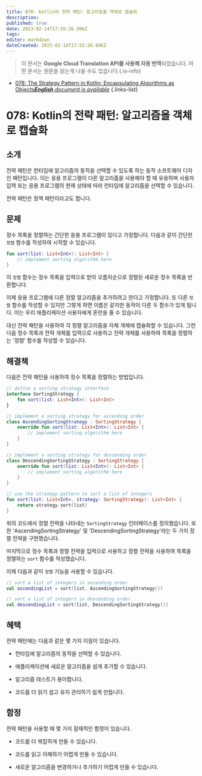 ```yaml
---
title: 078: Kotlin의 전략 패턴: 알고리즘을 객체로 캡슐화
description: 
published: true
date: 2023-02-14T17:55:26.996Z
tags: 
editor: markdown
dateCreated: 2023-02-14T17:55:26.996Z
---
```


> 이 문서는 **Google Cloud Translation API를 사용해 자동 번역**되었습니다.
어떤 문서는 원문을 읽는게 나을 수도 있습니다.{.is-info}



- [078: The Strategy Pattern in Kotlin: Encapsulating Algorithms as Objects***English** document is available*](/en/Knowledge-base/Kotlin/Learning/078-the-strategy-pattern-in-kotlin-encapsulating-algorithms-as-objects)
{.links-list}


# 078: Kotlin의 전략 패턴: 알고리즘을 객체로 캡슐화

## 소개

전략 패턴은 런타임에 알고리즘의 동작을 선택할 수 있도록 하는 동작 소프트웨어 디자인 패턴입니다. 이는 응용 프로그램이 다른 알고리즘을 사용해야 할 때 유용하며 사용자 입력 또는 응용 프로그램의 현재 상태에 따라 런타임에 알고리즘을 선택할 수 있습니다.

전략 패턴은 정책 패턴이라고도 합니다.

## 문제

정수 목록을 정렬하는 간단한 응용 프로그램이 있다고 가정합니다. 다음과 같이 간단한 `정렬` 함수를 작성하여 시작할 수 있습니다.

```kotlin
fun sort(list: List<Int>): List<Int> {
    // implement sorting algorithm here
}
```

이 `정렬` 함수는 정수 목록을 입력으로 받아 오름차순으로 정렬된 새로운 정수 목록을 반환합니다.

이제 응용 프로그램에 다른 정렬 알고리즘을 추가하려고 한다고 가정합니다. 또 다른 `정렬` 함수를 작성할 수 있지만 그렇게 하면 이름은 같지만 동작이 다른 두 함수가 있게 됩니다. 이는 우리 애플리케이션 사용자에게 혼란을 줄 수 있습니다.

대신 전략 패턴을 사용하여 각 정렬 알고리즘을 자체 개체에 캡슐화할 수 있습니다. 그런 다음 정수 목록과 전략 개체를 입력으로 사용하고 전략 개체를 사용하여 목록을 정렬하는 '정렬' 함수를 작성할 수 있습니다.

## 해결책

다음은 전략 패턴을 사용하여 정수 목록을 정렬하는 방법입니다.

```kotlin
// define a sorting strategy interface
interface SortingStrategy {
    fun sort(list: List<Int>): List<Int>
}

// implement a sorting strategy for ascending order
class AscendingSortingStrategy : SortingStrategy {
    override fun sort(list: List<Int>): List<Int> {
        // implement sorting algorithm here
    }
}

// implement a sorting strategy for descending order
class DescendingSortingStrategy : SortingStrategy {
    override fun sort(list: List<Int>): List<Int> {
        // implement sorting algorithm here
    }
}

// use the strategy pattern to sort a list of integers
fun sort(list: List<Int>, strategy: SortingStrategy): List<Int> {
    return strategy.sort(list)
}
```

위의 코드에서 정렬 전략을 나타내는 `SortingStrategy` 인터페이스를 정의했습니다. 또한 'AscendingSortingStrategy' 및 'DescendingSortingStrategy'라는 두 가지 정렬 전략을 구현했습니다.

마지막으로 정수 목록과 정렬 전략을 입력으로 사용하고 정렬 전략을 사용하여 목록을 정렬하는 `sort` 함수를 작성했습니다.

이제 다음과 같이 `정렬` 기능을 사용할 수 있습니다.

```kotlin
// sort a list of integers in ascending order
val ascendingList = sort(list, AscendingSortingStrategy())

// sort a list of integers in descending order
val descendingList = sort(list, DescendingSortingStrategy())
```

## 혜택

전략 패턴에는 다음과 같은 몇 가지 이점이 있습니다.

- 런타임에 알고리즘의 동작을 선택할 수 있습니다.

- 애플리케이션에 새로운 알고리즘을 쉽게 추가할 수 있습니다.

- 알고리즘 테스트가 용이합니다.

- 코드를 더 읽기 쉽고 유지 관리하기 쉽게 만듭니다.

## 함정

전략 패턴을 사용할 때 몇 가지 잠재적인 함정이 있습니다.

- 코드를 더 복잡하게 만들 수 있습니다.

- 코드를 읽고 이해하기 어렵게 만들 수 있습니다.

- 새로운 알고리즘을 변경하거나 추가하기 어렵게 만들 수 있습니다.